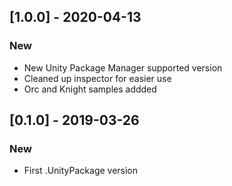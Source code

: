 ## [1.0.0] - 2020-04-13

### New
* New Unity Package Manager supported version
* Cleaned up inspector for easier use
* Orc and Knight samples addded

## [0.1.0] - 2019-03-26

### New
* First .UnityPackage version